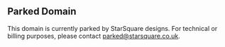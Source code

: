 ---
---
## Parked Domain

This domain is currently parked by StarSquare designs. For technical or billing purposes, please contact [parked@starsquare.co.uk](mailto:parked@starsquare.co.uk).
